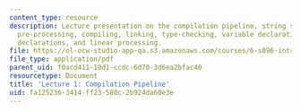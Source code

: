 ```yaml
---
content_type: resource
description: Lecture presentation on the compilation pipeline, string substitution,
  pre-processing, compiling, linking, type-checking, variable declarations, function
  declarations, and linear processing.
file: https://ol-ocw-studio-app-qa.s3.amazonaws.com/courses/6-s096-introduction-to-c-and-c-january-iap-2013/fa1252363414ff23580c2b924da60e3e_MIT6_S096_IAP13_lec1.pdf
file_type: application/pdf
parent_uid: f0acd411-10d1-ccdc-6d70-3d6ea2bfac40
resourcetype: Document
title: 'Lecture 1: Compilation Pipeline'
uid: fa125236-3414-ff23-580c-2b924da60e3e
---
```

